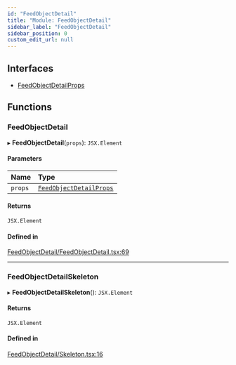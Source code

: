 ```yaml
---
id: "FeedObjectDetail"
title: "Module: FeedObjectDetail"
sidebar_label: "FeedObjectDetail"
sidebar_position: 0
custom_edit_url: null
---
```


## Interfaces

- [FeedObjectDetailProps](../interfaces/FeedObjectDetail.FeedObjectDetailProps)

## Functions

### FeedObjectDetail

▸ **FeedObjectDetail**(`props`): `JSX.Element`

#### Parameters

| Name | Type |
| :------ | :------ |
| `props` | [`FeedObjectDetailProps`](../interfaces/FeedObjectDetail.FeedObjectDetailProps) |

#### Returns

`JSX.Element`

#### Defined in

[FeedObjectDetail/FeedObjectDetail.tsx:69](https://github.com/selfcommunity/community-ui/blob/009afd8/packages/sc-templates/src/components/FeedObjectDetail/FeedObjectDetail.tsx#L69)

___

### FeedObjectDetailSkeleton

▸ **FeedObjectDetailSkeleton**(): `JSX.Element`

#### Returns

`JSX.Element`

#### Defined in

[FeedObjectDetail/Skeleton.tsx:16](https://github.com/selfcommunity/community-ui/blob/009afd8/packages/sc-templates/src/components/FeedObjectDetail/Skeleton.tsx#L16)
